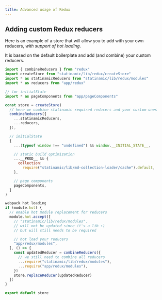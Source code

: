 ```yaml
---
title: Advanced usage of Redux
---
```


## Adding custom Redux reducers

Here is an example of a store that will allow you to add
with your own reducers, _with support of hot loading_.

It is based on the default boilerplate and add (and combine) your custom
reducers.

```js
import { combineReducers } from "redux"
import createStore from "statinamic/lib/redux/createStore"
import * as statinamicReducers from "statinamic/lib/redux/modules"
import * as reducers from "app/redux"

// for initialState
import * as pageComponents from "app/pageComponents"

const store = createStore(
  // here we combine statinamic required reducers and your custom ones
  combineReducers({
    ...statinamicReducers,
    ...reducers,
  }),

  // initialState
  {
    ...(typeof window !== "undefined") && window.__INITIAL_STATE__,

    // static build optimization
    ...__PROD__ && {
      collection:
        require("statinamic/lib/md-collection-loader/cache").default,
    },

    // page components
    pageComponents,
  }
)

webpack hot loading
if (module.hot) {
  // enable hot module replacement for reducers
  module.hot.accept([
    // "statinamic/lib/redux/modules",
    // will not be updated since it's a lib :)
    // but will still needs to be required

    // hot load your reducers
    "app/redux/modules",
  ], () => {
    const updatedReducer = combineReducers({
      // we still need to combine all reducers
      ...require("statinamic/lib/redux/modules"),
      ...require("app/redux/modules"),
    })
    store.replaceReducer(updatedReducer)
  })
}

export default store
```
